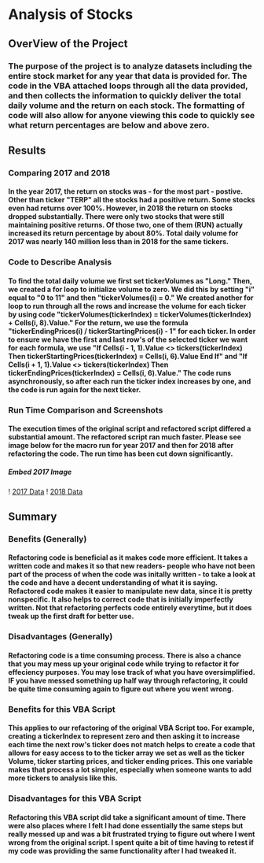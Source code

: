 # Analysis of Stocks
## OverView of the Project
### The purpose of the project is to analyze datasets including the entire stock market for any year that data is provided for. The code in the VBA attached loops through all the data provided, and then collects the information to quickly deliver the total daily volume and the return on each stock. The formatting of code will also allow for anyone viewing this code to quickly see what return percentages are below and above zero. 
## Results
### Comparing 2017 and 2018
#### In the year 2017, the return on stocks was - for the most part - postive. Other than ticker "TERP" all the stocks had a positive return. Some stocks even had returns over 100%. However, in 2018 the return on stocks dropped substantially. There were only two stocks that were still maintaining positive returns. Of those two, one of them (RUN) actually increased its return percentage by about 80%. Total daily volume for 2017 was nearly 140 million less than in 2018 for the same tickers. 
### Code to Describe Analysis
#### To find the total daily volume we first set tickerVolumes as "Long." Then, we created a for loop to initialize volume to zero. We did this by setting "i" equal to "0 to 11" and then "tickerVolumes(i) = 0." We created another for loop to run through all the rows and increase the volume for each ticker by using code   "tickerVolumes(tickerIndex) = tickerVolumes(tickerIndex) + Cells(i, 8).Value." For the return, we use the formula "tickerEndingPrices(i) / tickerStartingPrices(i) - 1" for each ticker. In order to ensure we have the first and last row's of the selected ticker we want for each formula, we use "If Cells(i - 1, 1).Value <> tickers(tickerIndex) Then tickerStartingPrices(tickerIndex) = Cells(i, 6).Value End If" and  "If Cells(i + 1, 1).Value <> tickers(tickerIndex) Then tickerEndingPrices(tickerIndex) = Cells(i, 6).Value." The code runs asynchronously, so after each run the ticker index increases by one, and the code is run again for the next ticker.  
### Run Time Comparison and Screenshots
#### The execution times of the original script and refactored script differed a substantial amount. The refactored script ran much faster. Please see image below for the macro run for year 2017 and then for 2018 after refactoring the code. The run time has been cut down significantly. 
##### Embed 2017 Image
! [2017 Data](Resources/VBA_Challenge_2017.png)
! [2018 Data](Resources/VBA_Challenge_2018.png)
## Summary
### Benefits (Generally)
#### Refactoring code is beneficial as it makes code more efficient. It takes a written code and makes it so that new readers- people who have not been part of the process of when the code was initally written - to take a look at the code and have a decent understanding of what it is saying. Refactored code makes it easier to manipulate new data, since it is pretty nonspecific. It also helps to correct code that is initially imperfectly written. Not that refactoring perfects code entirely everytime, but it does tweak up the first draft for better use.
### Disadvantages (Generally) 
#### Refactoring code is a time consuming process. There is also a chance that you may mess up your original code while trying to refactor it for effeciency purposes. You may lose track of what you have oversimplified. IF you have messed something up half way through refactoring, it could be quite time consuming again to figure out where you went wrong. 
### Benefits for this VBA Script
#### This applies to our refactoring of the original VBA Script too. For example, creating a tickerIndex to represent zero and then asking it to increase each time the next row's ticker does not match helps to create a code that allows for easy access to to the ticker array we set as well as the ticker Volume, ticker starting prices, and ticker ending prices. This one variable makes that process a lot simpler, especially when someone wants to add more tickers to analysis like this.
### Disadvantages for this VBA Script
#### Refactoring this VBA script did take a significant amount of time. There were also places where I felt I had done essentially the same steps but really messed up and was a bit frustrated trying to figure out where I went wrong from the original script. I spent quite a bit of time having to retest if my code was providing the same functionality after I had tweaked it. 
